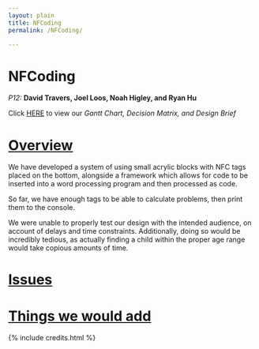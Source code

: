 ```yaml
---
layout: plain
title: NFCoding
permalink: /NFCoding/

---
```


<h1>NFCoding</h1>

<p><i>P12: </i><b>David Travers, Joel Loos, Noah Higley, and Ryan Hu</b></p>
<p></p>
<p>Click <a href="/NFCoding/docs/">HERE</a> to view our <i>Gantt Chart, Decision Matrix, and Design Brief</i></p>
<h1><a href="/NFCoding/overview/">Overview</a></h1>
<p>We have developed a system of using small acrylic blocks with NFC tags placed on the bottom, alongside a framework which allows for code to be inserted into a word processing program and then processed as code.</p>
<p>So far, we have enough tags to be able to calculate problems, then print them to the console.</p>
<p>We were unable to properly test our design with the intended audience, on account of delays and time constraints. Additionally, doing so would be incredibly tedious, as actually finding a child within the proper age range would take copious amounts of time.

<h1><a href="/NFCoding/issues/">Issues</a></h1>


<h1><a href="/NFCoding/things-to-add/">Things we would add</a></h1>






{% include credits.html %}
